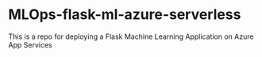 # MLOps-flask-ml-azure-serverless
This is a repo for deploying a Flask Machine Learning Application on Azure App Services
